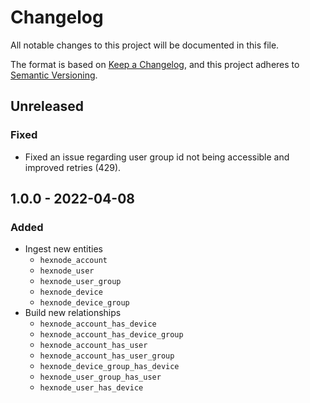 # Changelog

All notable changes to this project will be documented in this file.

The format is based on [Keep a Changelog](https://keepachangelog.com/en/1.0.0/),
and this project adheres to
[Semantic Versioning](https://semver.org/spec/v2.0.0.html).

## Unreleased

### Fixed

- Fixed an issue regarding user group id not being accessible and improved
  retries (429).

## 1.0.0 - 2022-04-08

### Added

- Ingest new entities
  - `hexnode_account`
  - `hexnode_user`
  - `hexnode_user_group`
  - `hexnode_device`
  - `hexnode_device_group`
- Build new relationships
  - `hexnode_account_has_device`
  - `hexnode_account_has_device_group`
  - `hexnode_account_has_user`
  - `hexnode_account_has_user_group`
  - `hexnode_device_group_has_device`
  - `hexnode_user_group_has_user`
  - `hexnode_user_has_device`
